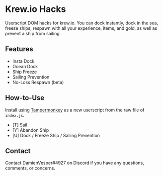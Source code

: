 # Krew.io Hacks
Userscript DOM hacks for krew.io. You can dock instantly, dock in the sea, freeze ships, respawn with all your experience, items, and gold, as well as prevent a ship from sailing.

## Features
- Insta Dock
- Ocean Dock
- Ship Freeze
- Sailing Prevention
- No-Loss Respawn (beta)

## How-to-Use
Install using [Tampermonkey](http://tampermonkey.net) as a new userscript from the raw file of `index.js`.

 - [T] Sail
 - [Y] Abandon Ship
 - [U] Dock / Freeze Ship / Sailing Prevention

## Contact
Contact DamienVesper#4927 on Discord if you have any questions, comments, or concerns.
